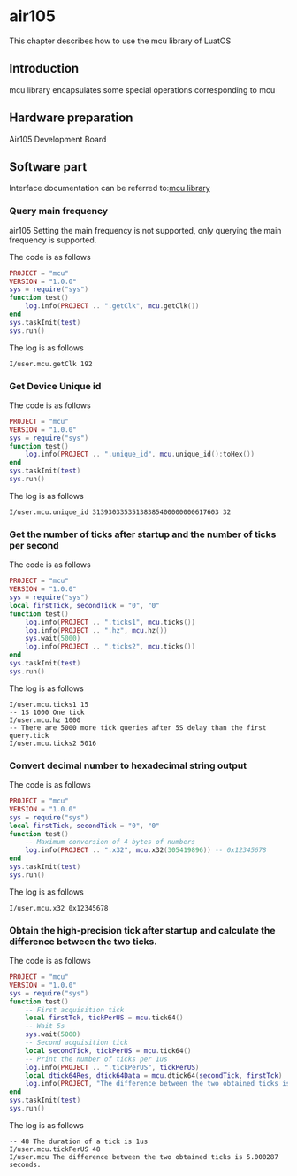 # air105

This chapter describes how to use the mcu library of LuatOS

## Introduction

mcu library encapsulates some special operations corresponding to mcu

## Hardware preparation

Air105 Development Board

## Software part

Interface documentation can be referred to:[mcu library](https://openluat.github.io/luatos-wiki-en/api/mcu.html)

### Query main frequency

air105 Setting the main frequency is not supported, only querying the main frequency is supported.

The code is as follows

```lua
PROJECT = "mcu"
VERSION = "1.0.0"
sys = require("sys")
function test()
    log.info(PROJECT .. ".getClk", mcu.getClk())
end
sys.taskInit(test)
sys.run()

```

The log is as follows

```log
I/user.mcu.getClk 192
```

### Get Device Unique id

The code is as follows

```lua
PROJECT = "mcu"
VERSION = "1.0.0"
sys = require("sys")
function test()
    log.info(PROJECT .. ".unique_id", mcu.unique_id():toHex())
end
sys.taskInit(test)
sys.run()

```

The log is as follows

```log
I/user.mcu.unique_id 31393033535138385400000000617603 32
```

### Get the number of ticks after startup and the number of ticks per second

The code is as follows

```lua
PROJECT = "mcu"
VERSION = "1.0.0"
sys = require("sys")
local firstTick, secondTick = "0", "0"
function test()
    log.info(PROJECT .. ".ticks1", mcu.ticks())
    log.info(PROJECT .. ".hz", mcu.hz())
    sys.wait(5000)
    log.info(PROJECT .. ".ticks2", mcu.ticks())
end
sys.taskInit(test)
sys.run()
```

The log is as follows

```log
I/user.mcu.ticks1 15
-- 1S 1000 One tick
I/user.mcu.hz 1000
-- There are 5000 more tick queries after 5S delay than the first query.tick
I/user.mcu.ticks2 5016
```

### Convert decimal number to hexadecimal string output

The code is as follows

```lua
PROJECT = "mcu"
VERSION = "1.0.0"
sys = require("sys")
local firstTick, secondTick = "0", "0"
function test()
    -- Maximum conversion of 4 bytes of numbers
    log.info(PROJECT .. ".x32", mcu.x32(305419896)) -- 0x12345678
end
sys.taskInit(test)
sys.run()
```

The log is as follows

```log
I/user.mcu.x32 0x12345678
```

### Obtain the high-precision tick after startup and calculate the difference between the two ticks.

The code is as follows

```lua
PROJECT = "mcu"
VERSION = "1.0.0"
sys = require("sys")
function test()
    -- First acquisition tick
    local firstTck, tickPerUS = mcu.tick64()
    -- Wait 5s
    sys.wait(5000)
    -- Second acquisition tick
    local secondTick, tickPerUS = mcu.tick64()
    -- Print the number of ticks per 1us
    log.info(PROJECT .. ".tickPerUS", tickPerUS)
    local dtick64Res, dtick64Data = mcu.dtick64(secondTick, firstTck)
    log.info(PROJECT, "The difference between the two obtained ticks is ".. dtick64Data / 48 / 1000000 .." seconds")
end
sys.taskInit(test)
sys.run()

```

The log is as follows

```log
-- 48 The duration of a tick is 1us
I/user.mcu.tickPerUS 48
I/user.mcu The difference between the two obtained ticks is 5.000287 seconds.
```
